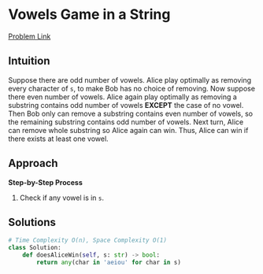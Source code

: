 **Vowels Game in a String**
=
[Problem Link](https://leetcode.com/problems/vowels-game-in-a-string/description)

## Intuition
Suppose there are odd number of vowels. Alice play optimally as removing every character of `s`, to make Bob 
has no choice of removing. Now suppose there even number of vowels. Alice again play optimally as removing 
a substring contains odd number of vowels **EXCEPT** the case of no vowel. Then Bob only can remove a substring
contains even number of vowels, so the remaining substring contains odd number of vowels. Next turn, 
Alice can remove whole substring so Alice again can win. Thus, Alice can win if there exists at least one vowel.

## Approach
**Step-by-Step Process**

1. Check if any vowel is in `s`.
  
## Solutions
```python
# Time Complexity O(n), Space Complexity O(1)
class Solution:
    def doesAliceWin(self, s: str) -> bool:
        return any(char in 'aeiou' for char in s)
```
